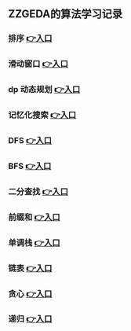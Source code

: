 ## ZZGEDA的算法学习记录

### 排序 [👉入口](./algorithmType/Sort.md)

### 滑动窗口 [👉入口](./algorithmType/Window.md)

### dp 动态规划 [👉入口](./algorithmType/DynamicPrograming.md)

### 记忆化搜索 [👉入口](./algorithmType/MemorySearch.md)

### DFS [👉入口](./algorithmType/DFS.md)

### BFS [👉入口](./algorithmType/BFS.md)

### 二分查找 [👉入口](./algorithmType/BinarySearch.md)

### 前缀和 [👉入口](./algorithmType/PrefixSum.md)

### 单调栈 [👉入口](./algorithmType/MonotonicStacks.md)

### 链表 [👉入口](./algorithmType/List.md)

### 贪心 [👉入口](./algorithmType/Greedy.md)

### 递归 [👉入口](./algorithmType/Recursion.md)
